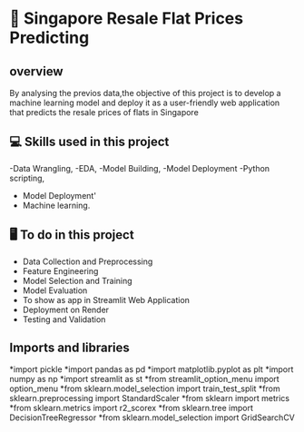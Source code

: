 # 🏡 Singapore  Resale Flat Prices Predicting

## overview
By analysing the previos data,the objective of this project is to develop a machine learning model and deploy it as a user-friendly web application that predicts the resale prices of flats in Singapore
## 💻 Skills used in this project
 -Data Wrangling, 
-EDA, 
-Model Building, 
-Model Deployment
-Python scripting,
- Model Deployment'
- Machine learning.

## 🖥️ To do in this project

* Data Collection and Preprocessing
* Feature Engineering
* Model Selection and Training
* Model Evaluation
* To show as app in Streamlit Web Application
* Deployment on Render
* Testing and Validation

## Imports and libraries
*import pickle
*import pandas as pd
*import matplotlib.pyplot as plt
*import numpy as np
*import streamlit as st
*from streamlit_option_menu import option_menu
*from sklearn.model_selection import train_test_split
*from sklearn.preprocessing import StandardScaler
*from sklearn import metrics
*from sklearn.metrics import r2_scorex
*from sklearn.tree import DecisionTreeRegressor
*from sklearn.model_selection import GridSearchCV

